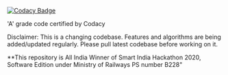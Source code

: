 [![Codacy Badge](https://api.codacy.com/project/badge/Grade/9360e7f3739c49839511e37f889a2804)](https://www.codacy.com/manual/shubhamiitbhu/SIH2020?utm_source=github.com&amp;utm_medium=referral&amp;utm_content=shubhamiitbhu/SIH2020&amp;utm_campaign=Badge_Grade)

'A' grade code certified by Codacy

Disclaimer: This is a changing codebase.
Features and algorithms are being added/updated regularly.
Please pull latest codebase before working on it.

**This repository is All India Winner of Smart India Hackathon 2020, Software Edition under Ministry of Railways PS number B228"


